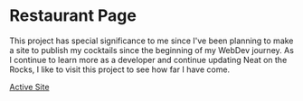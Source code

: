 # Restaurant Page

This project has special significance to me since I've been planning to make a site to publish my cocktails since the beginning of my WebDev journey. As I continue to learn more as a developer and continue updating Neat on the Rocks, I like to visit this project to see how far I have come.

[Active Site]([https://aldoportillo.github.io/RestaurantPage/](https://neat-on-the-rocks.github.io/RestaurantPage/))
